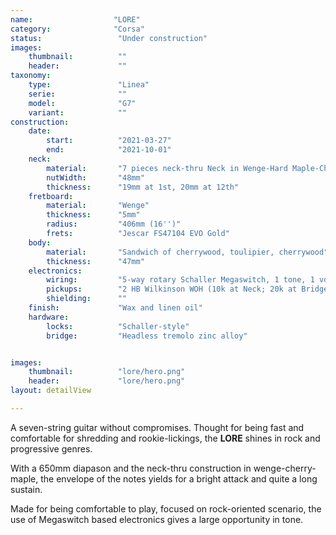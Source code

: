 ```yaml
---
name:                  "LORE"
category:              "Corsa"
status:                 "Under construction"
images:
    thumbnail:          ""
    header:             ""
taxonomy:
    type:               "Linea"
    serie:              ""
    model:              "G7"
    variant:            ""
construction:
    date:
        start:          "2021-03-27"
        end:            "2021-10-01"
    neck:
        material:       "7 pieces neck-thru Neck in Wenge-Hard Maple-Cherrywood"
        nutWidth:       "48mm"
        thickness:      "19mm at 1st, 20mm at 12th"
    fretboard:
        material:       "Wenge"
        thickness:      "5mm"  
        radius:         "406mm (16'')"
        frets:          "Jescar FS47104 EVO Gold"
    body:
        material:       "Sandwich of cherrywood, toulipier, cherrywood"
        thickness:      "47mm"
    electronics:
        wiring:         "5-way rotary Schaller Megaswitch, 1 tone, 1 volume by Bourns; Cap .022 Orange Drop"
        pickups:        "2 HB Wilkinson WOH (10k at Neck; 20k at Bridge)"
        shielding:      ""
    finish:             "Wax and linen oil"
    hardware:
        locks:          "Schaller-style"
        bridge:         "Headless tremolo zinc alloy"


images:
    thumbnail:          "lore/hero.png"
    header:             "lore/hero.png"
layout: detailView

---
```


A seven-string guitar without compromises. Thought for being fast and comfortable for shredding and rookie-lickings, the **LORE** shines in rock and progressive genres.

With a 650mm diapason and the neck-thru construction in wenge-cherry-maple, the envelope of the notes yields for a bright attack and quite a long sustain.

Made for being comfortable to play, focused on rock-oriented scenario, the use of Megaswitch based electronics gives a large opportunity in tone.